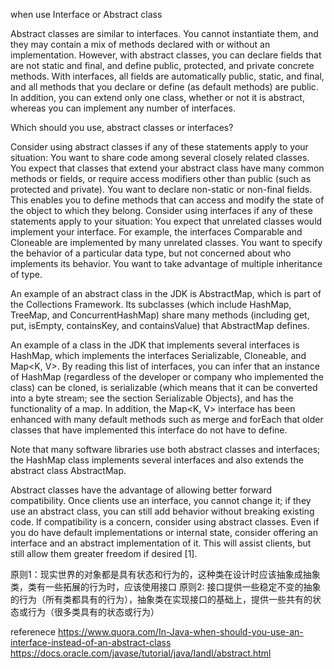 when use Interface or Abstract class

Abstract classes are similar to interfaces. You cannot instantiate them, and they may contain a mix of methods declared with or without an implementation. However, with abstract classes, you can declare fields that are not static and final, and define public, protected, and private concrete methods. With interfaces, all fields are automatically public, static, and final, and all methods that you declare or define (as default methods) are public. In addition, you can extend only one class, whether or not it is abstract, whereas you can implement any number of interfaces.

Which should you use, abstract classes or interfaces?

Consider using abstract classes if any of these statements apply to your situation:
You want to share code among several closely related classes.
You expect that classes that extend your abstract class have many common methods or fields, or require access modifiers other than public (such as protected and private).
You want to declare non-static or non-final fields. This enables you to define methods that can access and modify the state of the object to which they belong.
Consider using interfaces if any of these statements apply to your situation:
You expect that unrelated classes would implement your interface. For example, the interfaces Comparable and Cloneable are implemented by many unrelated classes.
You want to specify the behavior of a particular data type, but not concerned about who implements its behavior.
You want to take advantage of multiple inheritance of type.

An example of an abstract class in the JDK is AbstractMap, which is part of the Collections Framework. Its subclasses (which include HashMap, TreeMap, and ConcurrentHashMap) share many methods (including get, put, isEmpty, containsKey, and containsValue) that AbstractMap defines.

An example of a class in the JDK that implements several interfaces is HashMap, which implements the interfaces Serializable, Cloneable, and Map<K, V>. By reading this list of interfaces, you can infer that an instance of HashMap (regardless of the developer or company who implemented the class) can be cloned, is serializable (which means that it can be converted into a byte stream; see the section Serializable Objects), and has the functionality of a map. In addition, the Map<K, V> interface has been enhanced with many default methods such as merge and forEach that older classes that have implemented this interface do not have to define.

Note that many software libraries use both abstract classes and interfaces; the HashMap class implements several interfaces and also extends the abstract class AbstractMap.

Abstract classes have the advantage of allowing better forward compatibility.  Once clients use an interface, you cannot change it; if they use an abstract class, you can still add behavior without breaking existing code. If compatibility is a concern, consider using abstract classes.
Even if you do have default implementations or internal state, consider offering an interface and an abstract implementation of it. This will assist clients, but still allow them greater freedom if desired [1].

原则1：现实世界的对象都是具有状态和行为的，这种类在设计时应该抽象成抽象类，类有一些拓展的行为时，应该使用接口
原则2:   接口提供一些稳定不变的抽象的行为（所有类都具有的行为），抽象类在实现接口的基础上，提供一些共有的状态或行为（很多类具有的状态或行为）

referenece
https://www.quora.com/In-Java-when-should-you-use-an-interface-instead-of-an-abstract-class
https://docs.oracle.com/javase/tutorial/java/IandI/abstract.html